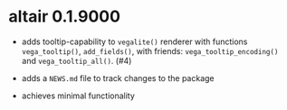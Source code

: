 # altair 0.1.9000

* adds tooltip-capability to `vegalite()` renderer with functions `vega_tooltip()`, `add_fields()`, with friends: `vega_tooltip_encoding()` and `vega_tooltip_all()`. (#4)

* adds a `NEWS.md` file to track changes to the package

* achieves minimal functionality
